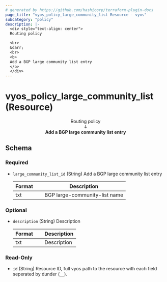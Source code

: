```yaml
---
# generated by https://github.com/hashicorp/terraform-plugin-docs
page_title: "vyos_policy_large_community_list Resource - vyos"
subcategory: "policy"
description: |-
  <div style="text-align: center">
  Routing policy

  <br>
  &darr;
  <br>
  <b>
  Add a BGP large community list entry
  </b>
  </div>
---
```


# vyos_policy_large_community_list (Resource)

<div style="text-align: center">
Routing policy

<br>
&darr;
<br>
<b>
Add a BGP large community list entry
</b>
</div>



<!-- schema generated by tfplugindocs -->
## Schema

### Required

- `large_community_list_id` (String) Add a BGP large community list entry

    |  Format &emsp; | Description  |
    |----------|---------------|
    |  txt  &emsp; |  BGP large-community-list name  |

### Optional

- `description` (String) Description

    |  Format &emsp; | Description  |
    |----------|---------------|
    |  txt  &emsp; |  Description  |

### Read-Only

- `id` (String) Resource ID, full vyos path to the resource with each field seperated by dunder (`__`).
